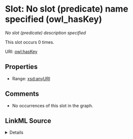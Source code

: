 

# Slot: No slot (predicate) name specified (owl_hasKey)


_No slot (predicate) description specified_






This slot occurs 0 times.


URI: [owl:hasKey](http://www.w3.org/2002/07/owl#hasKey)



<!-- no inheritance hierarchy -->








## Properties

* Range: [xsd:anyURI](http://www.w3.org/2001/XMLSchema#anyURI)





## Comments

* No occurrences of this slot in the graph.



## LinkML Source

<details>

```yaml
name: owl_hasKey
annotations:
  count:
    tag: count
    value: 0
description: No slot (predicate) description specified
title: No slot (predicate) name specified
comments:
- No occurrences of this slot in the graph.
from_schema: hydrology-kg
rank: 1000
domain: owl_hasKey
slot_uri: owl:hasKey
alias: owl_hasKey
range: uri

```
</details>